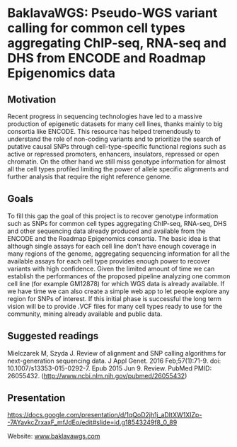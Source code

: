 # BaklavaWGS: Pseudo-WGS variant calling for common cell types aggregating ChIP-seq, RNA-seq and DHS from ENCODE and Roadmap Epigenomics data

Motivation
----------
Recent progress in sequencing technologies have led to a massive production of epigenetic datasets for many cell lines, thanks mainly to big consortia like ENCODE. This resource has helped tremendously to understand the role of non-coding variants and to prioritize the search of putative causal SNPs through cell-type-specific functional regions such as active or repressed promoters, enhancers, insulators, repressed or open chromatin. On the other hand we still miss genotype information for almost all the cell types profiled limiting the power of allele specific alignments and further analysis that require the right reference genome. 

Goals
-----
To fill this gap the goal of this project is to recover genotype information such as SNPs for common cell types aggregating ChIP-seq, RNA-seq, DHS and other sequencing data already produced and available from the ENCODE and the Roadmap Epigenomics consortia. The basic idea is that although single assays for each cell line don't have enough coverage in many regions of the genome, aggregating sequencing information for all the available assays for each cell type provides enough power to recover variants with high confidence. Given the limited amount of time we can establish the performances of the proposed pipeline analyzing one common cell line (for example GM12878) for which WGS data is already available. If we have time we can also create a simple web app to let people explore any region for SNPs of interest. If this initial phase is successful the long term vision will be to provide .VCF files for many cell types ready to use for the community, mining already available and public data.


Suggested readings
------------------
Mielczarek M, Szyda J. Review of alignment and SNP calling algorithms for next-generation sequencing data. J Appl Genet. 2016 Feb;57(1):71-9. doi: 10.1007/s13353-015-0292-7. Epub 2015 Jun 9. Review. PubMed PMID: 26055432. (http://www.ncbi.nlm.nih.gov/pubmed/26055432)


Presentation
------------
https://docs.google.com/presentation/d/1qQoD2jh1j_aDItXW1XIZp--7AYavkcZrxaxF_mfJdEo/edit#slide=id.g18543249f8_0_89

Website: www.baklavawgs.com
